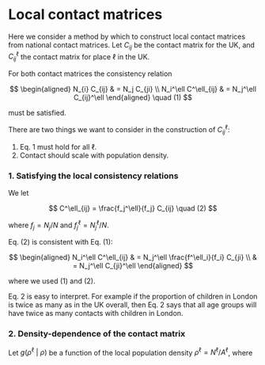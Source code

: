 # Local contact matrices

Here we consider a method by which to construct local contact matrices from national contact matrices. Let $C_{ij}$ be the contact matrix for the UK, and $C_{ij}^\ell$ the contact matrix for place $\ell$ in the UK.

For both contact matrices the consistency relation

$$
\begin{aligned}
N_{i} C_{ij} & = N_j C_{ji} \\
N_i^\ell C^\ell_{ij} & = N_j^\ell C_{ij}^\ell
\end{aligned} \quad (1)
$$

must be satisfied.

There are two things we want to consider in the construction of $C_{ij}^\ell$:

1. Eq. 1 must hold for all $\ell$.
2. Contact should scale with population density.

### 1. Satisfying the local consistency relations

We let

$$
C^\ell_{ij} = \frac{f_j^\ell}{f_j} C_{ij} \quad (2)
$$

where $f_j = N_j / N$ and $f_j^\ell = N^\ell_j / N$.

Eq. (2) is consistent with Eq. (1):

$$
\begin{aligned}
N_i^\ell C^\ell_{ij} & = N_j^\ell \frac{f^\ell_i}{f_i} C_{ji} \\
& = N_j^\ell C_{ji}^\ell
\end{aligned}
$$

where we used (1) and (2).

Eq. 2 is easy to interpret. For example if the proportion of children in London is twice as many as in the UK overall, then Eq. 2 says that all age groups will have twice as many contacts with children in London.

### 2. Density-dependence of the contact matrix

Let $g(\rho^\ell\ |\ \rho)$ be a function of the local population density $\rho^\ell = N^\ell / A^\ell$, where 
<!--stackedit_data:
eyJoaXN0b3J5IjpbLTk1Mjk1ODA1XX0=
-->